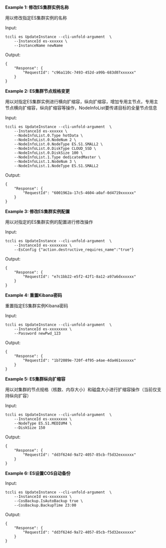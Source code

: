 **Example 1: 修改ES集群实例名称**

用以修改指定ES集群实例的名称

Input: 

```
tccli es UpdateInstance --cli-unfold-argument  \
    --InstanceId es-xxxxxx \
    --InstanceName newName
```

Output: 
```
{
    "Response": {
        "RequestId": "c96a110c-7493-452d-a99b-683d07xxxxxx"
    }
}
```

**Example 2: ES集群节点规格变更**

用以对指定ES集群实例进行横向扩缩容，纵向扩缩容，增加专用主节点，专用主节点横向扩缩容，纵向扩缩容等操作，NodeInfoList要传递目标的全量节点信息

Input: 

```
tccli es UpdateInstance --cli-unfold-argument  \
    --InstanceId es-xxxxxx \
    --NodeInfoList.0.Type hotData \
    --NodeInfoList.0.NodeNum 2 \
    --NodeInfoList.0.NodeType ES.S1.SMALL2 \
    --NodeInfoList.0.DiskType CLOUD_SSD \
    --NodeInfoList.0.DiskSize 100 \
    --NodeInfoList.1.Type dedicatedMaster \
    --NodeInfoList.1.NodeNum 3 \
    --NodeInfoList.1.NodeType ES.S1.SMALL2
```

Output: 
```
{
    "Response": {
        "RequestId": "6001962a-17c5-4604-a0af-0d4719xxxxxx"
    }
}
```

**Example 3: 修改ES集群实例配置**

用以对指定的ES集群实例的配置进行修改操作

Input: 

```
tccli es UpdateInstance --cli-unfold-argument  \
    --InstanceId es-xxxxxxxx \
    --EsConfig {"action.destructive_requires_name":"true"}
```

Output: 
```
{
    "Response": {
        "RequestId": "e7c1bb22-e5f2-42f1-8a12-a97a6dxxxxxx"
    }
}
```

**Example 4: 重置Kibana密码**

重置指定ES集群实例Kibana密码

Input: 

```
tccli es UpdateInstance --cli-unfold-argument  \
    --InstanceId es-xxxxxxxx \
    --Password newPwd_123
```

Output: 
```
{
    "Response": {
        "RequestId": "1b72089e-720f-4f95-a4ae-4da461xxxxxx"
    }
}
```

**Example 5: ES集群纵向扩缩容**

用以对集群的节点规格（核数、内存大小）和磁盘大小进行扩缩容操作（当前仅支持纵向扩容）

Input: 

```
tccli es UpdateInstance --cli-unfold-argument  \
    --InstanceId es-xxxxxxxx \
    --NodeType ES.S1.MEDIUM4 \
    --DiskSize 150
```

Output: 
```
{
    "Response": {
        "RequestId": "dd3f624d-9a72-4057-85cb-f5d32exxxxxx"
    }
}
```

**Example 6: ES设置COS自动备份**



Input: 

```
tccli es UpdateInstance --cli-unfold-argument  \
    --InstanceId es-xxxxxxxx \
    --CosBackup.IsAutoBackup true \
    --CosBackup.BackupTime 23:00
```

Output: 
```
{
    "Response": {
        "RequestId": "dd3f624d-9a72-4057-85cb-f5d32exxxxxx"
    }
}
```

